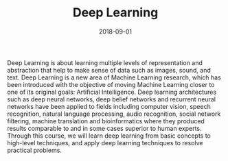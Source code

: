 ﻿---
title: "Deep Learning"
collection: teaching
type: "Master's degree and Doctor's degree course"
permalink: /teaching/2018-fall-DeepLearning
venue: "South China University of Technology, Software College"
date: 2018-09-01
location: "Guangzhou, China"
---

Deep Learning is about learning multiple levels of representation and abstraction that help to make sense of data such as images, sound, and text. Deep Learning is a new area of Machine Learning research, which has been introduced with the objective of moving Machine Learning closer to one of its original goals: Artificial Intelligence. Deep learning architectures such as deep neural networks, deep belief networks and recurrent neural networks have been applied to fields including computer vision, speech recognition, natural language processing, audio recognition, social network filtering, machine translation and bioinformatics where they produced results comparable to and in some cases superior to human experts. Through this course, we will learn deep learning from basic concepts to high-level techniques, and apply deep learning techniques to resolve practical problems. 

